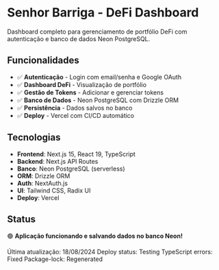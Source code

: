 # Senhor Barriga - DeFi Dashboard

Dashboard completo para gerenciamento de portfólio DeFi com autenticação e banco de dados Neon PostgreSQL.

## Funcionalidades

- ✅ **Autenticação** - Login com email/senha e Google OAuth
- ✅ **Dashboard DeFi** - Visualização de portfólio
- ✅ **Gestão de Tokens** - Adicionar e gerenciar tokens
- ✅ **Banco de Dados** - Neon PostgreSQL com Drizzle ORM
- ✅ **Persistência** - Dados salvos no banco
- ✅ **Deploy** - Vercel com CI/CD automático

## Tecnologias

- **Frontend**: Next.js 15, React 19, TypeScript
- **Backend**: Next.js API Routes
- **Banco**: Neon PostgreSQL (serverless)
- **ORM**: Drizzle ORM
- **Auth**: NextAuth.js
- **UI**: Tailwind CSS, Radix UI
- **Deploy**: Vercel

## Status

🟢 **Aplicação funcionando e salvando dados no banco Neon!**

Última atualização: 18/08/2024
Deploy status: Testing
TypeScript errors: Fixed
Package-lock: Regenerated
